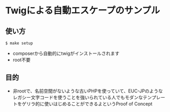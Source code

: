 
Twigによる自動エスケープのサンプル
====

使い方
----

    $ make setup

* composerから自動的にtwigがインストールされます
* root不要


目的
----

* 非rootで、名前空間がないような古いPHPを使っていて、EUC-JPのようなレガシー文字コードを使うことを強いられている人でもモダンなテンプレートをゲリラ的に使いはじめることができるよというProof of Concept

